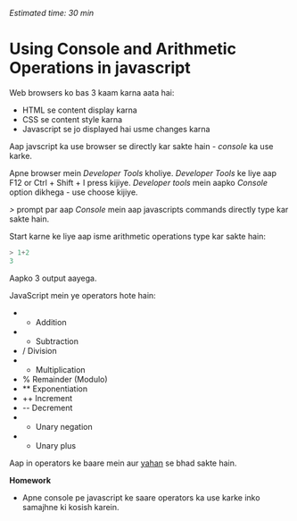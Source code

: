 *Estimated time: 30 min*
# Using Console and Arithmetic Operations in javascript

Web browsers ko bas 3 kaam karna aata hai:
* HTML se content display karna
* CSS se content style karna
* Javascript se jo displayed hai usme changes karna

Aap javscript ka use browser se directly kar sakte hain - *console* ka use karke.

Apne browser mein *Developer Tools* kholiye. *Developer Tools* ke liye aap F12 or Ctrl + Shift + I press kijiye. *Developer tools* mein aapko *Console* option dikhega - use choose kijiye.

*>* prompt par aap *Console* mein aap javascripts commands directly type kar sakte hain.

Start karne ke liye aap isme arithmetic operations type kar sakte hain:


```javascript
> 1+2
3

```

Aapko 3 output aayega.

JavaScript mein ye operators hote hain:

* + Addition
* - Subtraction
* / Division
* * Multiplication
* % Remainder (Modulo)
* ** Exponentiation
* ++ Increment
* -- Decrement
* - Unary negation
* - Unary plus

Aap in operators ke baare mein aur [yahan](https://developer.mozilla.org/en-US/docs/Web/JavaScript/Reference/Operators/Arithmetic_Operators) se bhad sakte hain.

**Homework**

* Apne console pe javascript ke saare operators ka use karke inko samajhne ki kosish karein.
